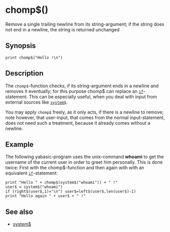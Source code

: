 # chomp$()

Remove a single trailing newline from its string-argument; if the string does not end in a newline, the string is returned unchanged

## Synopsis

```basic
print chomp$("Hello !\n")
```

## Description

The ```chomp$```-function checks, if its string-argument ends in a newline and removes it eventually; for this purpose chomp$ can replace an [```if```](if.html)-statement. This can be especially useful, when you deal with input from external sources like [```system$```](system2.html).

You may apply ```chomp$``` freely, as it only acts, if there is a newline to remove; note however, that user-input, that comes from the normal input-statement, does not need such a treatment, because it already comes without a newline.

## Example

The following yabasic-program uses the unix-command **whoami** to get the username of the current user in order to greet him personally. This is done twice: First with the chomp$-function and then again with with an equivalent [```if```](if.html)-statement:

```basic
print "Hello " + chomp$(system$("whoami")) + " !"
user$ = system$("whoami")
if (right$(user$,1)="\n") user$=left$(user$,len(user$)-1)
print "Hello again " + user$ + " !"
```

## See also

 * [system$](system2.html)

